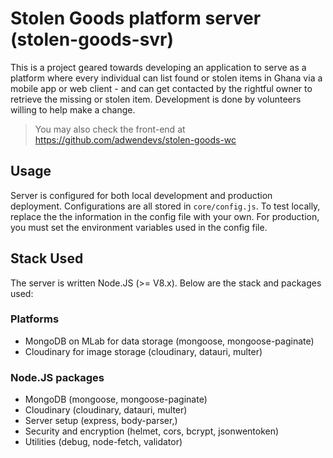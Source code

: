 # Stolen Goods platform server (stolen-goods-svr)

This is a project geared towards developing an application to serve as a platform where every individual can list found or stolen items in Ghana via a mobile app or web client - and can get contacted by the rightful owner to retrieve the missing or stolen item. Development is done by volunteers willing to help make a change. 

> You may also check the front-end at https://github.com/adwendevs/stolen-goods-wc

## Usage
Server is configured for both local development and production deployment. Configurations are all stored in `core/config.js`. To test locally, replace the the information in the config file with your own. For production, you must set the environment variables used in the config file.


## Stack Used
The server is written Node.JS (>= V8.x). Below are the stack and packages used:

### Platforms
* MongoDB on MLab for data storage (mongoose,  mongoose-paginate)
* Cloudinary for image storage (cloudinary, datauri, multer)

### Node.JS packages
* MongoDB (mongoose,  mongoose-paginate)
* Cloudinary (cloudinary, datauri, multer)
* Server setup (express, body-parser,)
* Security and encryption (helmet, cors, bcrypt, jsonwentoken)
* Utilities (debug, node-fetch, validator)